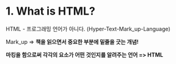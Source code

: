 # 1. What is HTML?

HTML - 프로그래밍 언어가 아니다. (Hyper-Text-Mark_up-Language)

Mark_up  =>  **책을 읽으면서 중요한 부분에 밑줄을 긋는 개념!**

**마킹을 함으로써 각각의 요소가 어떤 것인지를 알려주는 언어  =>  HTML** 

